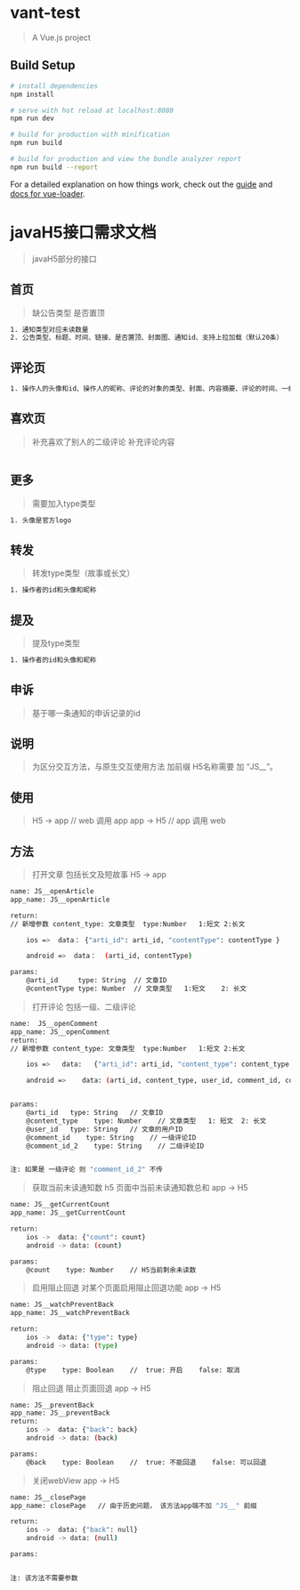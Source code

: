 # vant-test

> A Vue.js project

## Build Setup

``` bash
# install dependencies
npm install

# serve with hot reload at localhost:8080
npm run dev

# build for production with minification
npm run build

# build for production and view the bundle analyzer report
npm run build --report
```

For a detailed explanation on how things work, check out the [guide](http://vuejs-templates.github.io/webpack/) and [docs for vue-loader](http://vuejs.github.io/vue-loader).


# javaH5接口需求文档
> javaH5部分的接口
## 首页
> 缺公告类型 是否置顶
```bash
1. 通知类型对应未读数量
2. 公告类型、标题、时间、链接、是否置顶、封面图、通知id、支持上拉加载（默认20条）
```
## 评论页
```bash
1. 操作人的头像和id、操作人的昵称、评论的对象的类型、封面、内容摘要、评论的时间、一级评论id、二级评论id
```
## 喜欢页
> 补充喜欢了别人的二级评论
> 补充评论内容
```bash

```
## 更多
> 需要加入type类型
```bash
1. 头像是官方logo
```
## 转发
> 转发type类型（故事或长文）
```bash
1. 操作者的id和头像和昵称
```
## 提及
> 提及type类型
```bash
1. 操作者的id和头像和昵称
```
## 申诉
> 基于哪一条通知的申诉记录的id

## 说明
> 为区分交互方法，与原生交互使用方法 加前缀
> H5名称需要 加  “JS__”。

## 使用
> H5 -> app  // web 调用 app
> app -> H5  // app 调用 web


## 方法

> 打开文章
> 包括长文及短故事
> H5 -> app
```bash
name: JS__openArticle
app_name: JS__openArticle

return:
// 新增参数 content_type: 文章类型  type:Number   1:短文 2:长文

    ios =>  data： {"arti_id": arti_id, "contentType": contentType }

    android =>  data：  (arti_id, contentType)

params:
    @arti_id     type: String  // 文章ID
    @contentType type: Number  // 文章类型   1:短文    2: 长文
```



> 打开评论
> 包括一级、二级评论

```bash
name:  JS__openComment
app_name: JS__openComment
return:
// 新增参数 content_type: 文章类型  type:Number   1:短文 2:长文

    ios =>   data:   {"arti_id": arti_id, "content_type": content_type  ,"user_id": user_id, "comment_id", comment_id, "comment_id_2": comment_id_2}

    android =>    data: (arti_id, content_type, user_id, comment_id, comment_id_2)


params:
    @arti_id   type: String   // 文章ID
    @content_type    type: Number    // 文章类型   1: 短文  2: 长文
    @user_id   type: String   // 文章的用户ID
    @comment_id    type: String    // 一级评论ID
    @comment_id_2    type: String    // 二级评论ID


注: 如果是 一级评论 则 "comment_id_2" 不传
```


> 获取当前未读通知数
> h5 页面中当前未读通知数总和
> app -> H5
```bash
name: JS__getCurrentCount
app_name: JS__getCurrentCount

return:
    ios ->  data: {"count": count}
    android -> data: (count)

params:
    @count    type: Number    // H5当前剩余未读数
```
> 启用阻止回退
> 对某个页面启用阻止回退功能
> app -> H5

```bash
name: JS__watchPreventBack
app_name: JS__watchPreventBack

return:
    ios ->  data: {"type": type}
    android -> data: (type)

params:
    @type    type: Boolean    //  true: 开启    false: 取消
```

> 阻止回退
> 阻止页面回退
> app -> H5
```bash
name: JS__preventBack
app_name: JS__preventBack
return:
    ios ->  data: {"back": back}
    android -> data: (back)

params:
    @back    type: Boolean    //  true: 不能回退    false: 可以回退
```

> 关闭webView
> app -> H5
```bash
name: JS__closePage
app_name: closePage   // 由于历史问题， 该方法app端不加 "JS__" 前缀

return:
    ios ->  data: {"back": null}
    android -> data: (null)

params:


注: 该方法不需要参数
```










